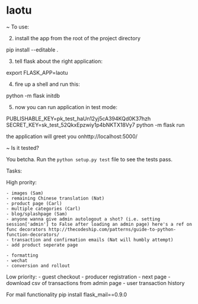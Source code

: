 # laotu

~ To use:

2. install the app from the root of the project directory

pip install --editable .

3. tell flask about the right application:

export FLASK_APP=laotu

4. fire up a shell and run this:

python -m flask initdb

5. now you can run application in test mode:

PUBLISHABLE_KEY=pk_test_haUn12yj5cA394KQd0K37hzh SECRET_KEY=sk_test_52QkxEpzwiy1p4bNKTX18Vy7 python -m flask run

the application will greet you onhttp://localhost:5000/

~ Is it tested?

You betcha.  Run the `python setup.py test` file to
see the tests pass.



Tasks:


High prority:

    - images (Sam)
    - remaining Chinese translation (Nat)
    - product page (Carl)
    - multiple categories (Carl)
    - blog/splashpage (Sam)
    - anyone wanna give admin autologout a shot? (i.e. setting session['admin'] to False after loading an admin page) here's a ref on func decorators http://thecodeship.com/patterns/guide-to-python-function-decorators/
    - transaction and confirmation emails (Nat will humbly attempt)
    - add product seperate page 
    
    - formatting
    - wechat
    - conversion and rollout


Low priority:
    - guest checkout
    - producer registration
    - next page 
    - download csv of transactions from admin page 
    - user transaction history 

For mail functionality pip install flask_mail==0.9.0


